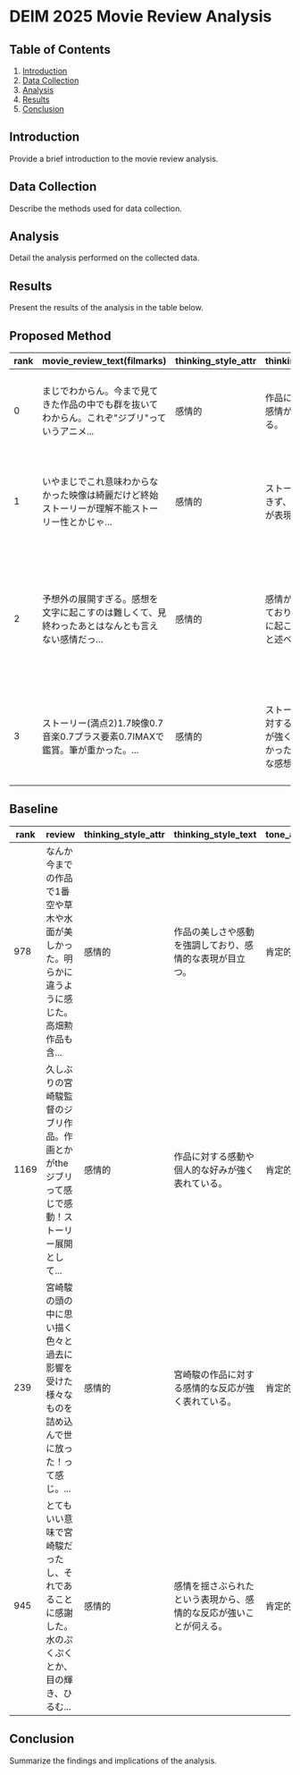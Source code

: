 # DEIM 2025 Movie Review Analysis

## Table of Contents
1. [Introduction](#introduction)
2. [Data Collection](#data-collection)
3. [Analysis](#analysis)
4. [Results](#results)
5. [Conclusion](#conclusion)

## Introduction
Provide a brief introduction to the movie review analysis.

## Data Collection
Describe the methods used for data collection.

## Analysis
Detail the analysis performed on the collected data.

## Results
Present the results of the analysis in the table below.


## Proposed Method
|rank| movie_review_text(filmarks)| thinking_style_attr | thinking_style_text | tone_attr | tone_text| information_view_attr | information_view_text | expression_style_attr | expression_style_text| overall_personality | similarity | thinking_style_score | tone_score | expression_style_score | information_view_score | total_score |
|-|---|-|-|-|-|-|--|-|-|-|--|--|--|--|--|-|
| 0 | まじでわからん。今まで見てきた作品の中でも群を抜いてわからん。これぞ"ジブリ"っていうアニメ... | 感情的| 作品に対する困惑や感情が強く表れている。| 否定的| 理解できないという否定的な感情が強調されている。 | 詳細志向| 作品の細部や過去作との関連に注目している。 | カジュアル | 口語的な表現が多く、感情を率直に表現している。 | NaN | 0.893911 | 0.900305| 0.922187 | 0.937889 | 0.0| 2.760380|
| 1 | いやまじでこれ意味わからなかった映像は綺麗だけど終始ストーリーが理解不能ストーリー性とかじゃ... | 感情的| ストーリーが理解できず、混乱した感情が表現されている。 | 否定的| 映像は綺麗だが、ストーリーに対する不満が強く表れている。 | 詳細志向| 作品の背景や関連性について考察しているが、理解できなかったという点が強調されている。 | カジュアル | 口語的な表現が多く、感情を率直に表現している。 | NaN | 0.892382 | 0.902244| 0.880834 | 0.937889 | 0.0| 2.720967|
| 2 | 予想外の展開すぎる。感想を文字に起こすのは難しくて、見終わったあとはなんとも言えない感情だっ... | 感情的| 感情が強く表現されており、感想を文字に起こすのが難しいと述べている。 | 肯定的| 宮崎駿の集大成としての評価が高く、わくわくしたというポジティブな感情が伝わる。 | 評価不能| 具体的な詳細や大局的な視点についての言及が不足している。| カジュアル | 感情的な表現が多く、カジュアルな言い回しが見受けられる。 | NaN | 0.901635 | 0.889941| 0.000000 | 0.987295 | 0.0| 1.877236|
| 3 | ストーリー(満点2)1.7映像0.7音楽0.7プラス要素0.7IMAXで鑑賞。筆が重かった。... | 感情的| ストーリーや映像に対する感情的な反応が強く、理解できなかったという主観的な感想が多い。 | 否定的| 全体的に楽しめなかったという否定的な感情が表れている。 | 詳細志向| 具体的な要素やシーンについて言及しており、細部に対する関心が見られる。| カジュアル | 感情を率直に表現しており、カジュアルな言葉遣いが感じられる。 | NaN | 0.896071 | 0.000000| 0.932516 | 0.944026 | 0.0| 1.876541|


## Baseline


| rank | review | thinking_style_attr | thinking_style_text | tone_attr | tone_text | information_view_attr | information_view_text | expression_style_attr | expression_style_text | overall_personality | similarity | thinking_style_score | tone_score | expression_style_score | information_view_score | total_score |
|--|--|-|-|-|-|-|-|-|-|-|--|--|--|--|--|-|
| 978  | なんか今までの作品で1番空や草木や水面が美しかった。明らかに違うように感じた。高畑勲作品も含... | 感情的 | 作品の美しさや感動を強調しており、感情的な表現が目立つ。 | 肯定的 | 全体的に作品に対する高い評価と感動が表れている。 | 詳細志向 | 具体的な要素（空や草木、水面）に言及し、作品の美しさを詳細に述べている。 | カジュアル | 親しみやすい言葉遣いで、感情を率直に表現している。 | NaN | 1.000000 | 0.0 | 0.0 | 0.000000 | 0.0 | 0.000000 |
| 1169 | 久しぶりの宮崎駿監督のジブリ作品。作画とかがtheジブリって感じで感動！ストーリー展開として... | 感情的 | 作品に対する感動や個人的な好みが強く表れている。 | 肯定的 | 全体的に作品に対する好意的な感想が述べられている。 | 詳細志向 | ストーリーの理解や作画の細部に対する言及がある。 | カジュアル | 親しみやすい言葉遣いで感想が表現されている。 | NaN | 0.911984 | 0.0 | 0.0 | 0.000000 | 0.0 | 0.000000 |
| 239  | 宮崎駿の頭の中に思い描く色々と過去に影響を受けた様々なものを詰め込んで世に放った！って感じ。... | 感情的 | 宮崎駿の作品に対する感情的な反応が強く表れている。 | 肯定的 | 作品の美しさや影響を受けたことに対するポジティブな感情が伝わる。 | 詳細志向 | 具体的な作品の要素や過去作との関連について言及している。 | カジュアル | 親しみやすい言葉遣いで感情を表現している。 | NaN | 0.910692 | 0.0 | 0.0 | 0.926096 | 0.0 | 0.926096 |
| 945  | とてもいい意味で宮崎駿だったし、それであることに感謝した。水のぷくぷくとか、目の輝き、ひるむ... | 感情的 | 感情を揺さぶられたという表現から、感情的な反応が強いことが伺える。 | 肯定的 | 全体的にポジティブな感情が表現されており、感謝の気持ちが強い。 | 詳細志向 | 具体的な要素（キャラデザインや動作）に言及しており、詳細に注目している。 | カジュアル | 親しみやすい言葉遣いで、カジュアルな表現が多い。 | NaN | 0.907242 | 0.0 | 0.0 | 0.942405 | 0.0 | 0.942405 |

## Conclusion
Summarize the findings and implications of the analysis.